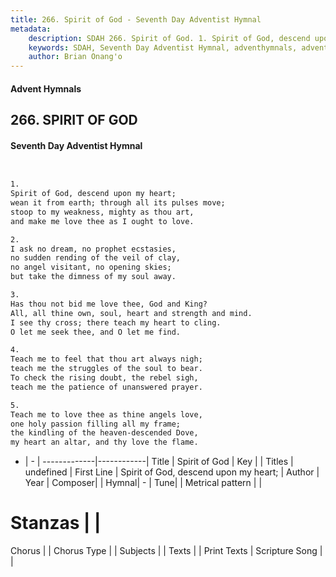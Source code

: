 ```yaml
---
title: 266. Spirit of God - Seventh Day Adventist Hymnal
metadata:
    description: SDAH 266. Spirit of God. 1. Spirit of God, descend upon my heart; wean it from earth; through all its pulses move; stoop to my weakness, mighty as thou art, and make me love thee as I ought to love.
    keywords: SDAH, Seventh Day Adventist Hymnal, adventhymnals, advent hymnals, Spirit of God, Spirit of God, descend upon my heart; 
    author: Brian Onang'o
---
```


#### Advent Hymnals
## 266. SPIRIT OF GOD
#### Seventh Day Adventist Hymnal

```txt


1.
Spirit of God, descend upon my heart;
wean it from earth; through all its pulses move;
stoop to my weakness, mighty as thou art,
and make me love thee as I ought to love.

2.
I ask no dream, no prophet ecstasies,
no sudden rending of the veil of clay,
no angel visitant, no opening skies;
but take the dimness of my soul away.

3.
Has thou not bid me love thee, God and King?
All, all thine own, soul, heart and strength and mind.
I see thy cross; there teach my heart to cling.
O let me seek thee, and O let me find.

4.
Teach me to feel that thou art always nigh;
teach me the struggles of the soul to bear.
To check the rising doubt, the rebel sigh,
teach me the patience of unanswered prayer.

5.
Teach me to love thee as thine angels love,
one holy passion filling all my frame;
the kindling of the heaven-descended Dove,
my heart an altar, and thy love the flame.


```

- |   -  |
-------------|------------|
Title | Spirit of God |
Key |  |
Titles | undefined |
First Line | Spirit of God, descend upon my heart; |
Author | 
Year | 
Composer|  |
Hymnal|  - |
Tune|  |
Metrical pattern | |
# Stanzas |  |
Chorus |  |
Chorus Type |  |
Subjects |  |
Texts |  |
Print Texts | 
Scripture Song |  |
  
